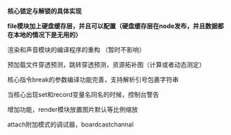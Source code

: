 **核心锁定与解锁的具体实现**

**file模块加上硬盘缓存层，并且可以配置（硬盘缓存层在node发布，并且数据都在本地的情况下是无用的）**

渲染和声音模块的编译程序的重构 （暂时不影响）

预加载文件穿透预测，跳转穿透预测，资源拓补图（计算或者动态测定）

核心指令break的参数编译功能完善，支持解析引号包裹字符串

当核心出现set和record变量名同名的时候，控制台警告

增加功能，render模块放置图片默认等比例缩放

attach附加模式的调试器，boardcastchannal